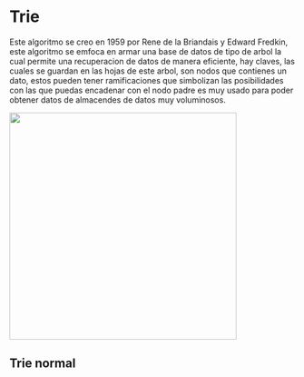 # Trie 
Este algoritmo se creo en 1959 por Rene de la Briandais y Edward Fredkin, este algoritmo se emfoca en armar una base de datos de tipo de arbol la cual permite una recuperacion de datos de manera eficiente, hay claves, las cuales se guardan en las hojas de este arbol, son nodos que contienes un dato, estos pueden tener ramificaciones que simbolizan las posibilidades con las que puedas encadenar con el nodo padre es muy usado para poder obtener datos de almacendes de datos muy voluminosos.

<img src="https://user-images.githubusercontent.com/101956531/193482034-7f6bc638-aff5-43d3-ae3b-6bfebf307d9a.png" width="400">

## Trie normal 

